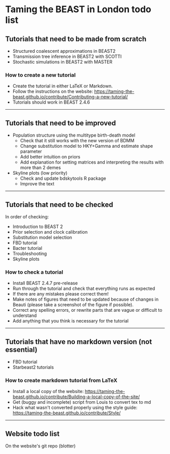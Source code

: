 # Taming the BEAST in London todo list


## Tutorials that need to be made from scratch
- Structured coalescent approximations in BEAST2
- Transmission tree inference in BEAST2 with SCOTTI
- Stochastic simulations in BEAST2 with MASTER

### How to create a new tutorial
- Create the tutorial in either LaTeX or Markdown. 
- Follow the instructions on the website: https://taming-the-beast.github.io/contribute/Contributing-a-new-tutorial/
- Tutorials should work in BEAST 2.4.6

---

## Tutorials that need to be improved
- Population structure using the multitype birth-death model
	- Check that it still works with the new version of BDMM
	- Change substitution model to HKY+Gamma and estimate shape parameter
	- Add better intuition on priors
	- Add explanation for setting matrices and interpreting the results with more than 2 demes
- Skyline plots (low priority)
	- Check and update bdskytools R package
	- Improve the text

---

## Tutorials that need to be checked 

In order of checking:
- Introduction to BEAST 2
- Prior selection and clock calibration
- Substitution model selection
- FBD tutorial
- Bacter tutorial
- Troubleshooting
- Skyline plots


### How to check a tutorial
- Install BEAST 2.4.7 pre-release
- Run through the tutorial and check that everything runs as expected
- If there are any mistakes please correct them!
- Make notes of figures that need to be updated because of changes in Beauti (please take a screenshot of the figure if possible).
- Correct any spelling errors, or rewrite parts that are vague or difficult to understand
- Add anything that you think is necessary for the tutorial


---

## Tutorials that have no markdown version (not essential)
- FBD tutorial
- Starbeast2 tutorials

### How to create markdown tutorial from LaTeX
- Install a local copy of the website: https://taming-the-beast.github.io/contribute/Building-a-local-copy-of-the-site/
- Get (buggy and incomplete) script from Louis to convert tex to md
- Hack what wasn't converted properly using the style guide: https://taming-the-beast.github.io/contribute/Style/

---

## Website todo list

On the website's git repo (blotter)